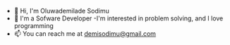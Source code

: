 - 👋 Hi, I'm Oluwademilade Sodimu
- 👀 I'm a Sofware Developer
-I'm interested in problem solving, and I love programming
- 📫 You can reach me at demisodimu@gmail.com 



